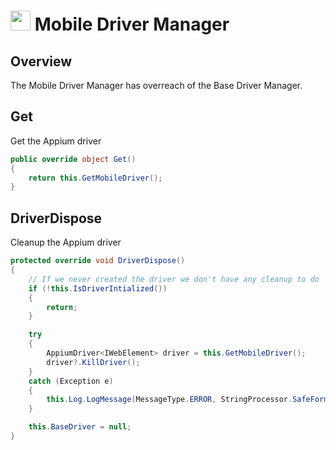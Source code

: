 # <img src="resources/maqslogo.ico" height="32" width="32"> Mobile Driver Manager

## Overview
The Mobile Driver Manager has overreach of the Base Driver Manager.

## Get
Get the Appium driver
```csharp
public override object Get()
{
    return this.GetMobileDriver();
}
```

## DriverDispose
Cleanup the Appium driver
```csharp
protected override void DriverDispose()
{
    // If we never created the driver we don't have any cleanup to do
    if (!this.IsDriverIntialized())
    {
        return;
    }

    try
    {
        AppiumDriver<IWebElement> driver = this.GetMobileDriver();
        driver?.KillDriver();
    }
    catch (Exception e)
    {
        this.Log.LogMessage(MessageType.ERROR, StringProcessor.SafeFormatter("Failed to close mobile driver because: {0}", e.Message));
    }

    this.BaseDriver = null;
}
```